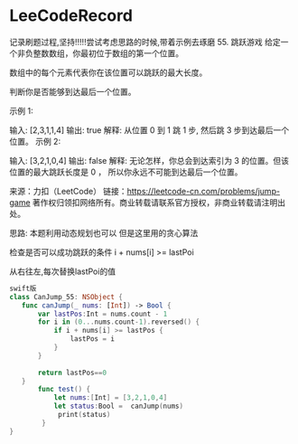 # LeeCodeRecord
记录刷题过程,坚持!!!!!尝试考虑思路的时候,带着示例去琢磨
55. 跳跃游戏
给定一个非负整数数组，你最初位于数组的第一个位置。

数组中的每个元素代表你在该位置可以跳跃的最大长度。

判断你是否能够到达最后一个位置。

示例 1:

输入: [2,3,1,1,4]
输出: true
解释: 从位置 0 到 1 跳 1 步, 然后跳 3 步到达最后一个位置。
示例 2:

输入: [3,2,1,0,4]
输出: false
解释: 无论怎样，你总会到达索引为 3 的位置。但该位置的最大跳跃长度是 0 ， 所以你永远不可能到达最后一个位置。

来源：力扣（LeetCode）
链接：https://leetcode-cn.com/problems/jump-game
著作权归领扣网络所有。商业转载请联系官方授权，非商业转载请注明出处。

思路: 
   本题利用动态规划也可以  但是这里用的贪心算法
   
   检查是否可以成功跳跃的条件  i + nums[i] >= lastPoi
   
   从右往左,每次替换lastPoi的值
      
 ```swift
 swift版
 class CanJump_55: NSObject {
    func canJump(_ nums: [Int]) -> Bool {
        var lastPos:Int = nums.count - 1
        for i in (0...nums.count-1).reversed() {
            if i + nums[i] >= lastPos {
                lastPos = i
            }
        }
       
        return lastPos==0
    }
        func test() {
            let nums:[Int] = [3,2,1,0,4]
            let status:Bool =  canJump(nums)
             print(status)
         }
}
 ```
